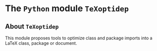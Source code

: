 The `Python` module `TeXoptidep`
================================

<!--
This document is a self-contained tutorial presenting all features.
-->


About `TeXoptidep`
------------------

This module proposes tools to optimize class and package imports into a LaTeX class, package or document.
